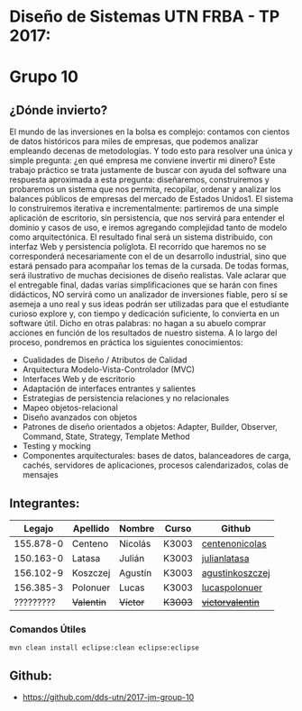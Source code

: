 # **Diseño de Sistemas UTN FRBA - TP 2017:**
# **Grupo 10**
 
## **¿Dónde invierto?**
El mundo de las inversiones en la bolsa es complejo: contamos con cientos de datos históricos para
miles de empresas, que podemos analizar empleando decenas de metodologías. Y todo esto para
resolver una única y simple pregunta: ¿en qué empresa me conviene invertir mi dinero?
Este trabajo práctico se trata justamente de buscar con ayuda del software una respuesta aproximada a
esta pregunta: diseñaremos, construiremos y probaremos un sistema que nos permita, recopilar,
ordenar y analizar los balances públicos de empresas del mercado de Estados Unidos1.
El sistema lo construiremos iterativa e incrementalmente: partiremos de una simple aplicación de
escritorio, sin persistencia, que nos servirá para entender el dominio y casos de uso, e iremos
agregando complejidad tanto de modelo como arquitectónica. El resultado final será un sistema
distribuido, con interfaz Web y persistencia políglota.
El recorrido que haremos no se corresponderá necesariamente con el de un desarrollo industrial, sino
que estará pensado para acompañar los temas de la cursada. De todas formas, será ilustrativo de
muchas decisiones de diseño realistas.
Vale aclarar que el entregable final, dadas varias simplificaciones que se harán con fines didácticos, NO
servirá como un analizador de inversiones fiable, pero sí se asemeja a uno real y sus ideas podrán ser
utilizadas para que el estudiante curioso explore y, con tiempo y dedicación suficiente, lo convierta en un
software útil. Dicho en otras palabras: no hagan a su abuelo comprar acciones en función de los
resultados de nuestro sistema.
A lo largo del proceso, pondremos en práctica los siguientes conocimientos:
* Cualidades de Diseño / Atributos de Calidad
* Arquitectura Modelo-Vista-Controlador (MVC)
* Interfaces Web y de escritorio
* Adaptación de interfaces entrantes y salientes
* Estrategias de persistencia relaciones y no relacionales
* Mapeo objetos-relacional
* Diseño avanzados con objetos
* Patrones de diseño orientados a objetos: Adapter, Builder, Observer, Command, State, Strategy,
Template Method
* Testing y mocking
* Componentes arquitecturales: bases de datos, balanceadores de carga, cachés, servidores de
aplicaciones, procesos calendarizados, colas de mensajes

## **Integrantes:**

| Legajo | Apellido | Nombre | Curso | Github |
| -------- | -------- | -------- | -------- | -------- |
| 155.878-0 | Centeno | Nicolás | K3003 | [centenonicolas](https://github.com/centenonicolas) |
| 150.163-0 | Latasa | Julián | K3003 | [julianlatasa](https://github.com/julianlatasa) |
| 156.102-9 | Koszczej | Agustín | K3003 | [agustinkoszczej](https://github.com/agustinkoszczej) |
| 156.385-3 | Polonuer | Lucas | K3003 | [lucaspolonuer](https://github.com/lucaspolonuer) |
| ????????? | ~~Valentin~~ | ~~Víctor~~ | ~~K3003~~ | [~~victorvalentin~~](https://github.com/victorvalentin) |

### **Comandos Útiles**

`mvn clean install eclipse:clean eclipse:eclipse` 

## **Github:**
* https://github.com/dds-utn/2017-jm-group-10
